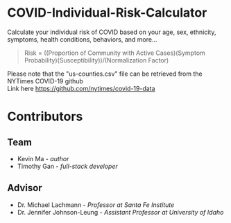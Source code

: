 # COVID-Individual-Risk-Calculator
Calculate your individual risk of COVID based on your age, sex, ethnicity, symptoms, health conditions, behaviors, and more...

> Risk = ((Proportion of Community with Active Cases)(Symptom Probability)(Susceptibility))/(Normalization Factor) 

Please note that the "us-counties.csv" file can be retrieved from the NYTimes COVID-19 github  
Link here https://github.com/nytimes/covid-19-data

# Contributors
## Team
- Kevin Ma - *author*
- Timothy Gan - *full-stack developer*

## Advisor
- Dr. Michael Lachmann - *Professor at Santa Fe Institute*
- Dr. Jennifer Johnson-Leung - *Assistant Professor at University of Idaho*
